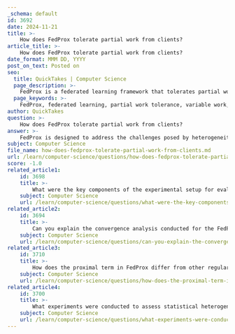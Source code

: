 ```yaml
---
_schema: default
id: 3692
date: 2024-11-21
title: >-
    How does FedProx tolerate partial work from clients?
article_title: >-
    How does FedProx tolerate partial work from clients?
date_format: MMM DD, YYYY
post_on_text: Posted on
seo:
  title: QuickTakes | Computer Science
  page_description: >-
    FedProx is a federated learning framework that tolerates partial work from clients by allowing variable local updates, using a proximal term to stabilize learning, and ensuring robust convergence in heterogeneous environments.
  page_keywords: >-
    FedProx, federated learning, partial work tolerance, variable work, proximal term, convergence stability, empirical performance, systems heterogeneity, client capabilities, non-IID data
author: QuickTakes
question: >-
    How does FedProx tolerate partial work from clients?
answer: >-
    FedProx is designed to address the challenges posed by heterogeneity in federated learning environments, particularly when clients may perform varying amounts of work during the training process. This framework introduces a proximal term in the local loss functions, which serves several important purposes in tolerating partial work from clients.\n\n1. **Variable Work Tolerance**: FedProx allows for variable amounts of work to be performed by clients, which is crucial in scenarios where clients may have different computational capabilities or data distributions. This flexibility helps improve convergence rates in the presence of systems heterogeneity, where devices may have different processing power or network conditions.\n\n2. **Proximal Term**: The inclusion of a proximal term in the optimization process penalizes large updates to the model based on the current state. This means that even if a client performs less work or has a smaller dataset, the updates they contribute will not drastically deviate from the global model. This stabilizes the learning process and helps maintain convergence, even when some clients are less active or have less data to work with.\n\n3. **Empirical Performance**: Empirical evaluations have shown that FedProx demonstrates more robust convergence compared to FedAvg, particularly in highly heterogeneous environments. The proximal term contributes to this stability, allowing the framework to handle the variability in local work effectively.\n\n4. **Convergence Guarantees**: The theoretical analysis of FedProx indicates that it can achieve stable convergence under both statistical and systems heterogeneity. This is particularly important in federated learning, where the non-IID nature of client data can lead to significant challenges in model training.\n\nIn summary, FedProx tolerates partial work from clients by allowing variable amounts of local updates, utilizing a proximal term to stabilize the learning process, and ensuring robust convergence even in heterogeneous environments. This makes it a valuable framework for federated learning applications where client capabilities and data distributions can vary widely.
subject: Computer Science
file_name: how-does-fedprox-tolerate-partial-work-from-clients.md
url: /learn/computer-science/questions/how-does-fedprox-tolerate-partial-work-from-clients
score: -1.0
related_article1:
    id: 3698
    title: >-
        What were the key components of the experimental setup for evaluating FedProx?
    subject: Computer Science
    url: /learn/computer-science/questions/what-were-the-key-components-of-the-experimental-setup-for-evaluating-fedprox
related_article2:
    id: 3694
    title: >-
        Can you explain the convergence analysis conducted for the FedProx framework?
    subject: Computer Science
    url: /learn/computer-science/questions/can-you-explain-the-convergence-analysis-conducted-for-the-fedprox-framework
related_article3:
    id: 3710
    title: >-
        How does the proximal term in FedProx differ from other regularization techniques?
    subject: Computer Science
    url: /learn/computer-science/questions/how-does-the-proximal-term-in-fedprox-differ-from-other-regularization-techniques
related_article4:
    id: 3700
    title: >-
        What experiments were conducted to assess statistical heterogeneity in FedProx?
    subject: Computer Science
    url: /learn/computer-science/questions/what-experiments-were-conducted-to-assess-statistical-heterogeneity-in-fedprox
---
```


&nbsp;